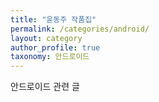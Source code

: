 ```yaml
---
title: "윤동주 작품집"
permalink: /categories/android/ 
layout: category
author_profile: true
taxonomy: 안드로이드 
---
```


안드로이드 관련 글
